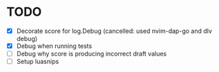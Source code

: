# TODO

- [x] Decorate score for log.Debug (cancelled: used nvim-dap-go and dlv debug)
- [x] Debug when running tests
- [ ] Debug why score is producing incorrect draft values
- [ ] Setup luasnips
